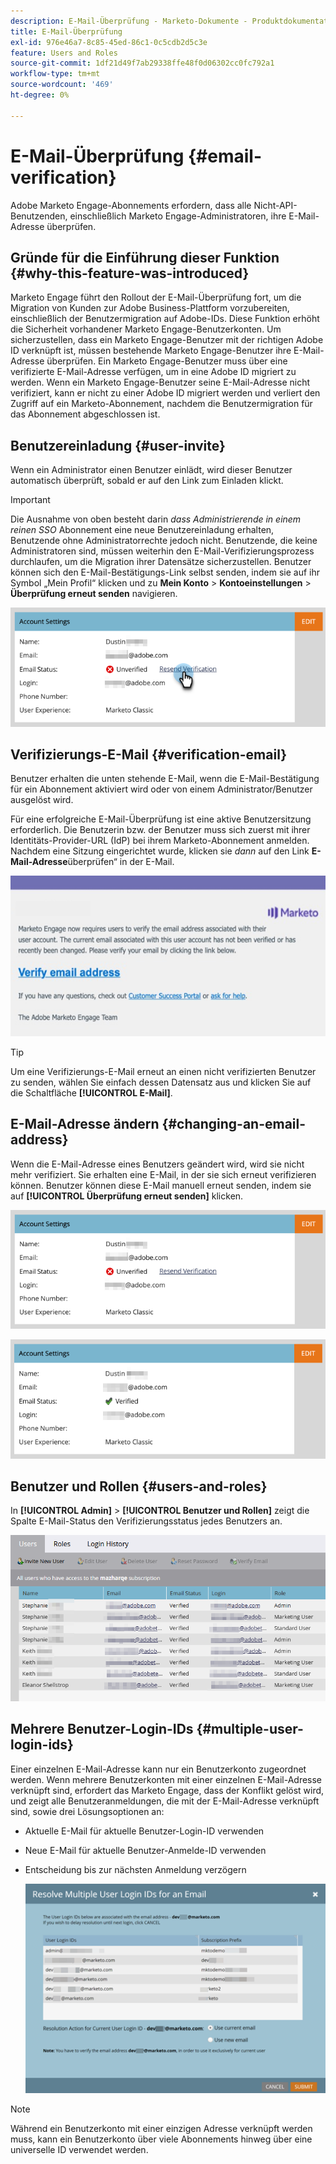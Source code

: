 ```yaml
---
description: E-Mail-Überprüfung - Marketo-Dokumente - Produktdokumentation
title: E-Mail-Überprüfung
exl-id: 976e46a7-8c85-45ed-86c1-0c5cdb2d5c3e
feature: Users and Roles
source-git-commit: 1df21d49f7ab29338ffe48f0d06302cc0fc792a1
workflow-type: tm+mt
source-wordcount: '469'
ht-degree: 0%

---
```


# E-Mail-Überprüfung {#email-verification}

Adobe Marketo Engage-Abonnements erfordern, dass alle Nicht-API-Benutzenden, einschließlich Marketo Engage-Administratoren, ihre E-Mail-Adresse überprüfen.

## Gründe für die Einführung dieser Funktion {#why-this-feature-was-introduced}

Marketo Engage führt den Rollout der E-Mail-Überprüfung fort, um die Migration von Kunden zur Adobe Business-Plattform vorzubereiten, einschließlich der Benutzermigration auf Adobe-IDs. Diese Funktion erhöht die Sicherheit vorhandener Marketo Engage-Benutzerkonten. Um sicherzustellen, dass ein Marketo Engage-Benutzer mit der richtigen Adobe ID verknüpft ist, müssen bestehende Marketo Engage-Benutzer ihre E-Mail-Adresse überprüfen. Ein Marketo Engage-Benutzer muss über eine verifizierte E-Mail-Adresse verfügen, um in eine Adobe ID migriert zu werden. Wenn ein Marketo Engage-Benutzer seine E-Mail-Adresse nicht verifiziert, kann er nicht zu einer Adobe ID migriert werden und verliert den Zugriff auf ein Marketo-Abonnement, nachdem die Benutzermigration für das Abonnement abgeschlossen ist.

## Benutzereinladung {#user-invite}

Wenn ein Administrator einen Benutzer einlädt, wird dieser Benutzer automatisch überprüft, sobald er auf den Link zum Einladen klickt.

>[!IMPORTANT]
>
>Die Ausnahme von oben besteht darin _dass Administrierende in einem reinen SSO_ Abonnement eine neue Benutzereinladung erhalten, Benutzende ohne Administratorrechte jedoch nicht. Benutzende, die keine Administratoren sind, müssen weiterhin den E-Mail-Verifizierungsprozess durchlaufen, um die Migration ihrer Datensätze sicherzustellen. Benutzer können sich den E-Mail-Bestätigungs-Link selbst senden, indem sie auf ihr Symbol „Mein Profil“ klicken und zu **Mein Konto** > **Kontoeinstellungen** > **Überprüfung erneut senden** navigieren.

![](assets/email-verification-1.png)

## Verifizierungs-E-Mail {#verification-email}

Benutzer erhalten die unten stehende E-Mail, wenn die E-Mail-Bestätigung für ein Abonnement aktiviert wird oder von einem Administrator/Benutzer ausgelöst wird.

Für eine erfolgreiche E-Mail-Überprüfung ist eine aktive Benutzersitzung erforderlich. Die Benutzerin bzw. der Benutzer muss sich zuerst mit ihrer Identitäts-Provider-URL (IdP) bei ihrem Marketo-Abonnement anmelden. Nachdem eine Sitzung eingerichtet wurde, klicken sie _dann_ auf den Link **E-Mail-Adresse**&#x200B;überprüfen“ in der E-Mail.

![](assets/email-verification-2.png)

>[!TIP]
>
>Um eine Verifizierungs-E-Mail erneut an einen nicht verifizierten Benutzer zu senden, wählen Sie einfach dessen Datensatz aus und klicken Sie auf die Schaltfläche **[!UICONTROL E-Mail]**.

## E-Mail-Adresse ändern {#changing-an-email-address}

Wenn die E-Mail-Adresse eines Benutzers geändert wird, wird sie nicht mehr verifiziert. Sie erhalten eine E-Mail, in der sie sich erneut verifizieren können. Benutzer können diese E-Mail manuell erneut senden, indem sie auf **[!UICONTROL Überprüfung erneut senden]** klicken.

![](assets/email-verification-3.png)

![](assets/email-verification-4.png)

## Benutzer und Rollen {#users-and-roles}

In **[!UICONTROL Admin]** > **[!UICONTROL Benutzer und Rollen]** zeigt die Spalte E-Mail-Status den Verifizierungsstatus jedes Benutzers an.

![](assets/email-verification-5.png)

## Mehrere Benutzer-Login-IDs {#multiple-user-login-ids}

Einer einzelnen E-Mail-Adresse kann nur ein Benutzerkonto zugeordnet werden. Wenn mehrere Benutzerkonten mit einer einzelnen E-Mail-Adresse verknüpft sind, erfordert das Marketo Engage, dass der Konflikt gelöst wird, und zeigt alle Benutzeranmeldungen, die mit der E-Mail-Adresse verknüpft sind, sowie drei Lösungsoptionen an:

* Aktuelle E-Mail für aktuelle Benutzer-Login-ID verwenden
* Neue E-Mail für aktuelle Benutzer-Anmelde-ID verwenden
* Entscheidung bis zur nächsten Anmeldung verzögern

  ![](assets/email-verification-6.png)

>[!NOTE]
>
>Während ein Benutzerkonto mit einer einzigen Adresse verknüpft werden muss, kann ein Benutzerkonto über viele Abonnements hinweg über eine universelle ID verwendet werden.
